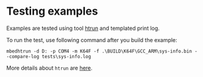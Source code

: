 # Testing examples

Examples are tested using tool [htrun](https://github.com/ARMmbed/mbed-os-tools/tree/master/packages/mbed-host-tests) and templated print log. 

To run the test, use following command after you build the example:
```
mbedhtrun -d D: -p COM4 -m K64F -f .\BUILD\K64F\GCC_ARM\sys-info.bin --compare-log tests\sys-info.log
```


More details about `htrun` are [here](https://github.com/ARMmbed/htrun#testing-mbed-os-examples).

